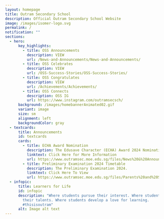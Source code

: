 ```yaml
---
layout: homepage
title: Outram Secondary School
description: Official Outram Secondary School Website
image: /images/isomer-logo.svg
permalink: /
notification: ""
sections:
  - hero:
      key_highlights:
        - title: OSS Announcements
          description: VIEW
          url: /News-and-Announcements/News-and-Announcements/
        - title: OSS Celebrates
          description: VIEW
          url: /OSS-Success-Stories/OSS-Success-Stories/
        - title: OSS Congratulates
          description: VIEW
          url: /Achievements/Achievements/
        - title: OSS Connects
          description: OSS IG
          url: https://www.instagram.com/outramsecsch/
      background: /images/homebannerAnimated02.gif
      variant: image
      size: sm
      alignment: left
      backgroundColor: gray
  - textcards:
      title: Announcements
      id: textcards
      cards:
        - title: ECHA Award Nomination
          description: The Edusave Character (ECHA) Award 2024 Nomination is now open.
          linktext: Click Here for More Information
          url: https://www.outramsec.moe.edu.sg/files/News%20&%20Announcements/2024_ONLINE_PUBLICITY_INFO.pdf
        - title: Preliminary Examination 2024 Timetable
          description: The Preliminary Examination 2024.
          linktext: Click Here To View
          url: https://www.outramsec.moe.edu.sg/files/Parents%20and%20Students/Students/2024_Prelim_Exam_Timetable_290724.pdf
  - infopic:
      title: Learners for Life
      id: infopic
      description: "Where students pursue their interest. Where students discover
        their talents. Where students develop a love for learning.
        #thisisoutram"
      alt: Image alt text
---
```

